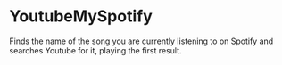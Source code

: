 # YoutubeMySpotify
Finds the name of the song you are currently listening to on Spotify and searches Youtube for it, playing the first result.



